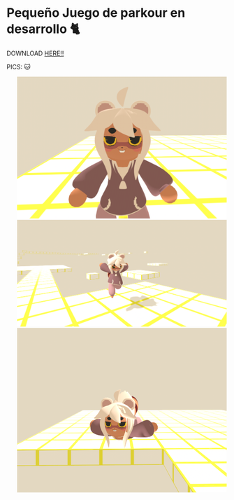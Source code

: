 
<h1>Pequeño Juego de parkour en desarrollo 🐈</h1>

DOWNLOAD <a href="https://drive.google.com/file/d/1pHVfrUf-ZweuLfvl0VK5QwEC9HumLu5q/view?usp=drive_link">HERE!!</a></h1>


PICS: 🐱

<ul>
<td><img src="/Fotos/Foto1.png"/></td>
<td><img src="/Fotos/Foto2.png" /></td>
<td><img src="/Fotos/Foto3.png" /></td>
</ul>

